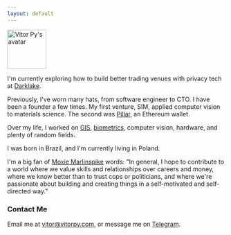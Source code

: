```yaml
---
layout: default
---
```


<img src="{{ site.url }}{{ site.baseurl }}/assets/profile_optimized.jpg" alt="Vitor Py's avatar" class="avatar" width="90" height="90">

I'm currently exploring how to build better trading venues with privacy tech at [Darklake](https://darklake.fi).

Previously, I've worn many hats, from software engineer to CTO. I have been a founder a few times. My first venture, SIM, applied computer vision to materials science. The second was [Pillar](https://pillar.fi), an Ethereum wallet.

Over my life, I worked on [GIS](https://www.dpi.inpe.br/spring/), [biometrics](https://github.com/vitorpy/qwsqviewer), computer vision, hardware, and plenty of random fields.

I was born in Brazil, and I'm currently living in Poland.

I'm a big fan of [Moxie Marlinspike](https://moxie.org) words: "In general, I hope to contribute to a world where we value skills and relationships over careers and money, where we know better than to trust cops or politicians, and where we're passionate about building and creating things in a self-motivated and self-directed way."

### Contact Me

Email me at [vitor@vitorpy.com](mailto:vitor@vitorpy.com), or message me on [Telegram](https://t.me/vitorpyb).
